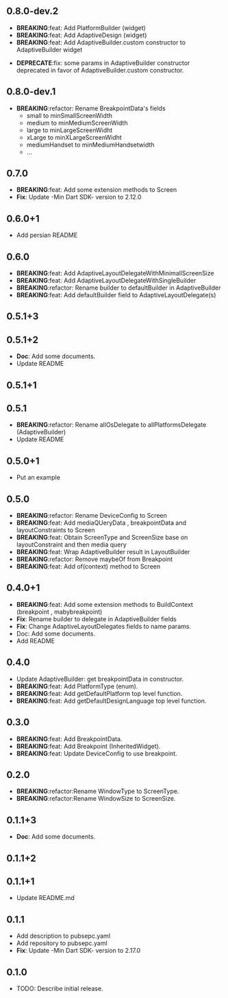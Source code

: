 ## 0.8.0-dev.2

* **BREAKING**:feat: Add PlatformBuilder (widget)
* **BREAKING**:feat: Add AdaptiveDesign  (widget)
* **BREAKING**:feat: Add AdaptiveBuilder.custom constructor to AdaptiveBuilder widget
- **DEPRECATE**:fix: some params in AdaptiveBuilder constructor deprecated in favor of AdaptiveBuilder.custom constructor.

## 0.8.0-dev.1

- **BREAKING**:refactor: Rename BreakpointData's fields 
  - small to minSmallScreenWidth
  - medium to minMediumScreenWidth
  - large to minLargeScreenWidht
  - xLarge to minXLargeScreenWidht
  - mediumHandset to minMediumHandsetwidth
  - ...

## 0.7.0

* **BREAKING**:feat: Add some extension methods to Screen
* **Fix**: Update -Min Dart SDK- version to 2.12.0

## 0.6.0+1

* Add persian README

## 0.6.0

* **BREAKING**:feat: Add AdaptiveLayoutDelegateWithMinimallScreenSize
* **BREAKING**:feat: Add AdaptiveLayoutDelegateWithSingleBuilder
* **BREAKING**:refactor: Rename builder to defaultBuilder in AdaptiveBuilder
* **BREAKING**:feat: Add defaultBuilder field to AdaptiveLayoutDelegate(s)

## 0.5.1+3

## 0.5.1+2

* **Doc**: Add some documents.
* Update README

## 0.5.1+1

## 0.5.1

* **BREAKING**:refactor: Rename allOsDelegate to allPlatformsDelegate (AdaptiveBuilder)
* Update README

## 0.5.0+1

* Put an example

## 0.5.0

* **BREAKING**:refactor: Rename DeviceConfig to Screen
* **BREAKING**:feat: Add mediaQUeryData , breakpointData and layoutConstraints to Screen
* **BREAKING**:feat: Obtain ScreenType and ScreenSize base on layoutConstraint and then media query
* **BREAKING**:feat: Wrap AdaptiveBuilder result in LayoutBuilder
* **BREAKING**:refactor: Remove maybeOf from Breakpoint
* **BREAKING**:feat: Add of(context) method to Screen

## 0.4.0+1

* **BREAKING**:feat: Add some extension methods to BuildContext (breakpoint , mabybreakpoint)
* **Fix**: Rename builder to delegate in AdaptiveBuilder fields
* **Fix**: Change AdaptiveLayoutDelegates fields to name params.
* Doc: Add some documents.
* Add README

## 0.4.0

* Update AdaptiveBuilder: get breakpointData in constructor.
* **BREAKING**:feat: Add PlatformType (enum).
* **BREAKING**:feat: Add getDefaultPlatform top level function.
* **BREAKING**:feat: Add getDefaultDesignLanguage top level function.

## 0.3.0

* **BREAKING**:feat: Add BreakpointData.
* **BREAKING**:feat: Add Breakpoint (InheritedWidget).
* **BREAKING**:feat: Update DeviceConfig to use breakpoint.

## 0.2.0

* **BREAKING**:refactor:Rename WindowType to ScreenType.
* **BREAKING**:refactor:Rename WindowSize to ScreenSize.

## 0.1.1+3

* **Doc**: Add some documents.

## 0.1.1+2

## 0.1.1+1

* Update README.md

## 0.1.1

* Add description to pubsepc.yaml
* Add repository to pubsepc.yaml
* **Fix**: Update -Min Dart SDK- version to 2.17.0

## 0.1.0

* TODO: Describe initial release.

